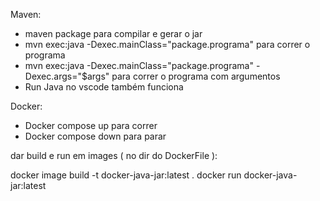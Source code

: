 Maven:


- maven package para compilar e gerar o jar
- mvn exec:java -Dexec.mainClass="package.programa" para correr o programa
- mvn exec:java -Dexec.mainClass="package.programa" -Dexec.args="$args" para correr o programa com argumentos
- Run Java no vscode também funciona 



Docker:

- Docker compose up para correr
- Docker compose down para parar

dar build e run em images ( no dir do DockerFile ):

docker image build -t docker-java-jar:latest .
docker run docker-java-jar:latest


